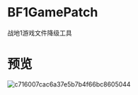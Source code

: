 # BF1GamePatch

战地1游戏文件降级工具

# 预览

![c716007cac6a37e5b7b4f66bc8605044](https://github.com/user-attachments/assets/8a228829-c030-4ba8-ad72-bc865e0777af)
